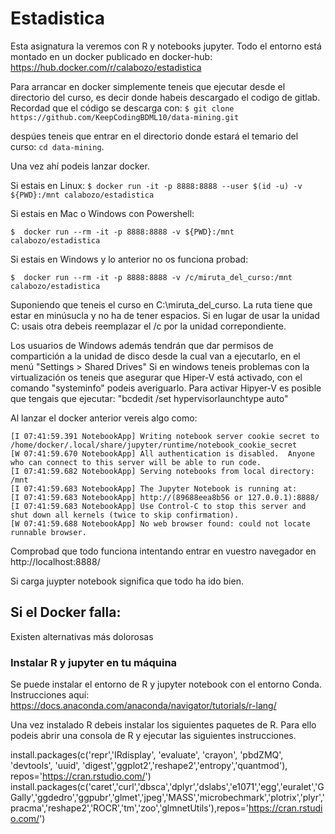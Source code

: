 # Estadistica 

Esta asignatura la veremos con R y notebooks jupyter. Todo el entorno está montado en un docker publicado en docker-hub:
https://hub.docker.com/r/calabozo/estadistica

Para arrancar en docker simplemente teneis que ejecutar desde el directorio del curso, es decir donde habeis descargado el codigo de gitlab.
Recordad que el código se descarga con:
`$ git clone https://github.com/KeepCodingBDML10/data-mining.git`

despúes teneis que entrar en el directorio donde estará el temario del curso: `cd data-mining`.

Una vez ahí podeis lanzar docker.

Si estais en Linux:
  `$ docker run -it -p 8888:8888 --user $(id -u) -v ${PWD}:/mnt calabozo/estadistica`

Si estais en Mac o Windows con Powershell: 

  `$  docker run --rm -it -p 8888:8888 -v ${PWD}:/mnt calabozo/estadistica `

Si estais en Windows y lo anterior no os funciona probad: 

  `$  docker run --rm -it -p 8888:8888 -v /c/miruta_del_curso:/mnt calabozo/estadistica `

   Suponiendo que teneis el curso en C:\miruta_del_curso. La ruta tiene que estar en minúsucla y no ha de tener espacios. Si en lugar de usar la unidad C: usais otra debeis reemplazar el /c por la unidad correpondiente.

   Los usuarios de Windows además tendrán que dar permisos de compartición a la unidad de disco desde la cual van a ejecutarlo, en el menú "Settings > Shared Drives" 
Si en windows teneis problemas con la virtualización os teneis que asegurar que Hiper-V está activado, con el comando "systeminfo" podeis averiguarlo.
Para activar Hipyer-V es posible que tengais que ejecutar: "bcdedit /set hypervisorlaunchtype auto"

Al lanzar el docker anterior vereis algo como:
```
[I 07:41:59.391 NotebookApp] Writing notebook server cookie secret to /home/docker/.local/share/jupyter/runtime/notebook_cookie_secret
[W 07:41:59.670 NotebookApp] All authentication is disabled.  Anyone who can connect to this server will be able to run code.
[I 07:41:59.682 NotebookApp] Serving notebooks from local directory: /mnt
[I 07:41:59.683 NotebookApp] The Jupyter Notebook is running at:
[I 07:41:59.683 NotebookApp] http://(89688eea8b56 or 127.0.0.1):8888/
[I 07:41:59.683 NotebookApp] Use Control-C to stop this server and shut down all kernels (twice to skip confirmation).
[W 07:41:59.688 NotebookApp] No web browser found: could not locate runnable browser.

```


Comprobad que todo funciona intentando entrar en vuestro navegador en http://localhost:8888/



Si carga juypter notebook significa que todo ha ido bien.

## Si el Docker falla:

Existen alternativas más dolorosas

### Instalar R y jupyter en tu máquina 

Se puede instalar el entorno de R y jupyter notebook con el entorno Conda. Instrucciones aquí:
 https://docs.anaconda.com/anaconda/navigator/tutorials/r-lang/

Una vez instalado R debeis instalar los siguientes paquetes de R. Para ello podeis abrir una consola de R y ejecutar las siguientes instrucciones.

install.packages(c('repr','IRdisplay', 'evaluate', 'crayon', 'pbdZMQ', 'devtools', 'uuid', 'digest','ggplot2','reshape2','entropy','quantmod'), repos='https://cran.rstudio.com/')
install.packages(c('caret','curl','dbsca','dplyr','dslabs','e1071','egg','euralet','GGally','ggdedro','ggpubr','glmet','jpeg','MASS','microbechmark','plotrix','plyr','pracma','reshape2','ROCR','tm','zoo','glmnetUtils'),repos='https://cran.rstudio.com/')


